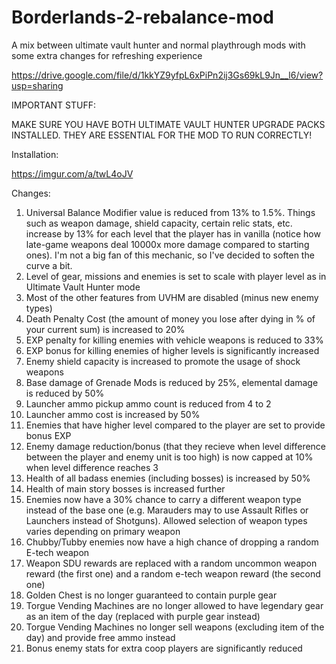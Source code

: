# Borderlands-2-rebalance-mod
A mix between ultimate vault hunter and normal playthrough mods with some extra changes for refreshing experience

https://drive.google.com/file/d/1kkYZ9yfpL6xPiPn2ij3Gs69kL9Jn__l6/view?usp=sharing

IMPORTANT STUFF:

MAKE SURE YOU HAVE BOTH ULTIMATE VAULT HUNTER UPGRADE PACKS INSTALLED. THEY ARE ESSENTIAL FOR THE MOD TO RUN CORRECTLY!

Installation:

https://imgur.com/a/twL4oJV

Changes:

1. Universal Balance Modifier value is reduced from 13% to 1.5%. Things such as weapon damage, shield capacity, certain relic stats, etc. increase by 13% for each level that the player has in vanilla (notice how late-game weapons deal 10000x more damage compared to starting ones). I'm not a big fan of this mechanic, so I've decided to soften the curve a bit.
2. Level of gear, missions and enemies is set to scale with player level as in Ultimate Vault Hunter mode
3. Most of the other features from UVHM are disabled (minus new enemy types)
4. Death Penalty Cost (the amount of money you lose after dying in % of your current sum) is increased to 20%
5. EXP penalty for killing enemies with vehicle weapons is reduced to 33%
6. EXP bonus for killing enemies of higher levels is significantly increased
7. Enemy shield capacity is increased to promote the usage of shock weapons
8. Base damage of Grenade Mods is reduced by 25%, elemental damage is reduced by 50%
9. Launcher ammo pickup ammo count is reduced from 4 to 2
10. Launcher ammo cost is increased by 50%
11. Enemies that have higher level compared to the player are set to provide bonus EXP
12. Enemy damage reduction/bonus (that they recieve when level difference between the player and enemy unit is too high) is now capped at 10% when level difference reaches 3
13. Health of all badass enemies (including bosses) is increased by 50%
14. Health of main story bosses is increased further 
15. Enemies now have a 30% chance to carry a different weapon type instead of the base one (e.g. Marauders may to use Assault Rifles or Launchers instead of Shotguns). Allowed selection of weapon types varies depending on primary weapon
16. Chubby/Tubby enemies now have a high chance of dropping a random E-tech weapon
17. Weapon SDU rewards are replaced with a random uncommon weapon reward (the first one) and a random e-tech weapon reward (the second one)
18. Golden Chest is no longer guaranteed to contain purple gear
19. Torgue Vending Machines are no longer allowed to have legendary gear as an item of the day (replaced with purple gear instead)
20. Torgue Vending Machines no longer sell weapons (excluding item of the day) and provide free ammo instead
21. Bonus enemy stats for extra coop players are significantly reduced
